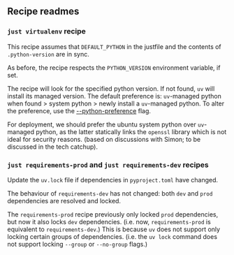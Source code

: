 ## Recipe readmes

### `just virtualenv` recipe
This recipe assumes that `DEFAULT_PYTHON` in the justfile and the contents of `.python-version` are in sync.

As before, the recipe respects the `PYTHON_VERSION` environment variable, if set.

The recipe will look for the specified python version. If not found, `uv` will install its managed version.
The default preference is: `uv`-managed python when found > system python > newly install a `uv`-managed python.
To alter the preference, use the [--python-preference](https://docs.astral.sh/uv/reference/settings/#python-preference) flag.

For deployment, we should prefer the ubuntu system python over `uv`-managed python,
as the latter statically links the `openssl` library which is not ideal for security reasons.
(based on discussions with Simon; to be discussed in the tech catchup).

### `just requirements-prod` and `just requirements-dev` recipes
Update the `uv.lock` file if dependencies in `pyproject.toml` have changed.

The behaviour of `requirements-dev` has not changed: both `dev` and `prod` dependencies are resolved and locked.

The `requirements-prod` recipe previously only locked `prod` dependencies, but now it also locks `dev` dependencies.
(i.e. now, `requirements-prod` is equivalent to `requirements-dev`.)
This is because `uv` does not support only locking certain groups of dependencies.
(i.e. the `uv lock` command does not support locking `--group` or `--no-group` flags.)
